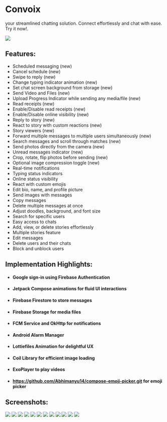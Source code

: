 # Convoix

your streamlined chatting solution. Connect effortlessly and chat with ease. Try it now!.

![](https://imgur.com/kPV3sb0l.png)

## Features:
- Scheduled messaging (new)
- Cancel schedule (new)
- Swipe to reply (new)
- Change typing indicator animation (new)
- Set chat screen background from storage (new)
- Send Video and Files (new)
- Upload Progress Indicator while sending any media/file (new)
- Read receipts  (new)
- Enable/Disable read receipts (new)
- Enable/Disable online visibility (new)
- Reply to story  (new)
- React to story with custom reactions (new)
- Story viewers (new)
- Forward multiple messages to multiple users simultaneously (new)
- Search messages and scroll through matches (new)
- Send photos directly from the camera (new)
- Unread messages indicator (new)
- Crop, rotate, flip photos before sending (new)
- Optional image compression toggle (new)
- Real-time notifications
- Typing status indicators
- Online status visibility
- React with custom emojis
- Edit bio, name, and profile picture
- Send images with messages
- Copy messages
- Delete multiple messages at once
- Adjust doodles, background, and font size
- Search for specific users
- Easy access to chats
- Add, view, or delete stories effortlessly
- Multiple stories feature
- Edit messages
- Delete users and their chats
- Block and unblock users

## Implementation Highlights:

- #### Google sign-in using Firebase Authentication
- #### Jetpack Compose animations for fluid UI interactions
- #### Firebase Firestore to store messages
- #### Firebase Storage for media files
- #### FCM Service and OkHttp for notifications
- #### Android Alarm Manager
- #### Lottiefiles Animation for delightful UX
- #### Coil Library for efficient image loading
- #### ExoPlayer to play videos
- #### https://github.com/Abhimanyu14/compose-emoji-picker.git for emoji picker

## Screenshots:
![](https://imgur.com/6CiSBj8l.png)
![](https://imgur.com/cAshImdl.png)
![](https://imgur.com/xCL2oA1l.png)
![](https://imgur.com/zgL2ogPl.png)
![](https://imgur.com/Cr1cSLBl.png)
![](https://imgur.com/UyYt5eKl.png)
![](https://imgur.com/GrUnBzXl.png)
![](https://imgur.com/VbrExTYl.png)
![](https://imgur.com/LTDajbHl.png)
![](https://imgur.com/vWytN5Bl.png)
![](https://imgur.com/hTFpbgrl.png)
![](https://imgur.com/U3SfXFIl.png)
